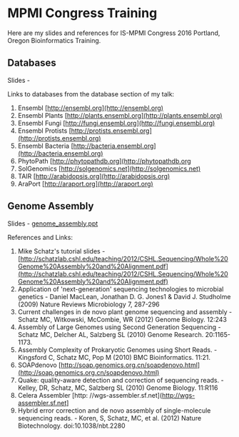 # MPMI Congress Training 
Here are my slides and references for IS-MPMI Congress 2016 Portland, Oregon Bioinformatics Training.

## Databases

Slides - 

Links to databases from the database section of my talk:

1. Ensembl [http://ensembl.org](http://ensembl.org)
2. Ensembl Plants [http://plants.ensembl.org](http://plants.ensembl.org)
3. Ensembl Fungi [http://fungi.ensembl.org](http://fungi.ensembl.org)
4. Ensembl Protists [http://protists.ensembl.org](http://protists.ensembl.org)
5. Ensembl Bacteria [http://bacteria.ensembl.org](http://bacteria.ensembl.org)
6. PhytoPath [http://phytopathdb.org](http://phytopathdb.org
7. SolGenomics [http://solgenomics.net](http://solgenomics.net)
8. TAIR [http://arabidopsis.org](http://arabidopsis.org)
9. AraPort [http://araport.org](http://araport.org)

## Genome Assembly

Slides - [genome_assembly.ppt](genome_assembly.ppt)

References and Links:

1. Mike Schatz's tutorial slides - [http://schatzlab.cshl.edu/teaching/2012/CSHL.Sequencing/Whole%20Genome%20Assembly%20and%20Alignment.pdf](http://schatzlab.cshl.edu/teaching/2012/CSHL.Sequencing/Whole%20Genome%20Assembly%20and%20Alignment.pdf)
2. Application of 'next-generation' sequencing technologies to microbial genetics - Daniel MacLean, Jonathan D. G. Jones1 & David J. Studholme (2009) Nature Reviews Microbiology 7, 287-296
2. Current challenges in de novo plant genome sequencing and assembly - Schatz MC, Witkowski, McCombie, WR (2012) Genome Biology. 12:243
2. Assembly of Large Genomes using Second Generation Sequencing - Schatz MC, Delcher AL, Salzberg SL (2010) Genome Research. 20:1165-1173.
2. Assembly Complexity of Prokaryotic Genomes using Short Reads. - Kingsford C, Schatz MC, Pop M (2010) BMC Bioinformatics. 11:21.
2. SOAPdenovo [http://soap.genomics.org.cn/soapdenovo.html](http://soap.genomics.org.cn/soapdenovo.html)
2. Quake: quality-aware detection and correction of sequencing reads. - Kelley, DR, Schatz, MC, Salzberg SL (2010) Genome Biology. 11:R116
2. Celera Assembler [http: //wgs-assembler.sf.net](http://wgs-assembler.sf.net]
2. Hybrid error correction and de novo assembly of single-molecule sequencing reads.  - Koren, S, Schatz, MC, et al. (2012) Nature Biotechnology. doi:10.1038/nbt.2280
